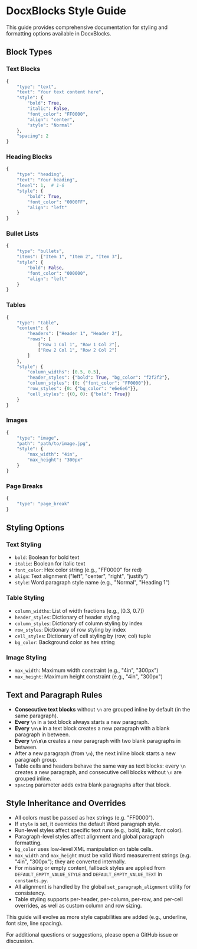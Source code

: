 # DocxBlocks Style Guide

This guide provides comprehensive documentation for styling and formatting options available in DocxBlocks.

## Block Types

### Text Blocks
```python
{
    "type": "text",
    "text": "Your text content here",
    "style": {
        "bold": True,
        "italic": False,
        "font_color": "FF0000",
        "align": "center",
        "style": "Normal"
    },
    "spacing": 2
}
```

### Heading Blocks
```python
{
    "type": "heading",
    "text": "Your heading",
    "level": 1,  # 1-6
    "style": {
        "bold": True,
        "font_color": "0000FF",
        "align": "left"
    }
}
```

### Bullet Lists
```python
{
    "type": "bullets",
    "items": ["Item 1", "Item 2", "Item 3"],
    "style": {
        "bold": False,
        "font_color": "000000",
        "align": "left"
    }
}
```

### Tables
```python
{
    "type": "table",
    "content": {
        "headers": ["Header 1", "Header 2"],
        "rows": [
            ["Row 1 Col 1", "Row 1 Col 2"],
            ["Row 2 Col 1", "Row 2 Col 2"]
        ]
    },
    "style": {
        "column_widths": [0.5, 0.5],
        "header_styles": {"bold": True, "bg_color": "f2f2f2"},
        "column_styles": {0: {"font_color": "FF0000"}},
        "row_styles": {0: {"bg_color": "e6e6e6"}},
        "cell_styles": {(0, 0): {"bold": True}}
    }
}
```

### Images
```python
{
    "type": "image",
    "path": "path/to/image.jpg",
    "style": {
        "max_width": "4in",
        "max_height": "300px"
    }
}
```

### Page Breaks
```python
{
    "type": "page_break"
}
```

## Styling Options

### Text Styling
- `bold`: Boolean for bold text
- `italic`: Boolean for italic text
- `font_color`: Hex color string (e.g., "FF0000" for red)
- `align`: Text alignment ("left", "center", "right", "justify")
- `style`: Word paragraph style name (e.g., "Normal", "Heading 1")

### Table Styling
- `column_widths`: List of width fractions (e.g., [0.3, 0.7])
- `header_styles`: Dictionary of header styling
- `column_styles`: Dictionary of column styling by index
- `row_styles`: Dictionary of row styling by index
- `cell_styles`: Dictionary of cell styling by (row, col) tuple
- `bg_color`: Background color as hex string

### Image Styling
- `max_width`: Maximum width constraint (e.g., "4in", "300px")
- `max_height`: Maximum height constraint (e.g., "4in", "300px")

## Text and Paragraph Rules

- **Consecutive text blocks** without `\n` are grouped inline by default (in the same paragraph).
- **Every `\n`** in a text block always starts a new paragraph.
- **Every `\n\n`** in a text block creates a new paragraph with a blank paragraph in between.
- **Every `\n\n\n`** creates a new paragraph with two blank paragraphs in between.
- After a new paragraph (from `\n`), the next inline block starts a new paragraph group.
- Table cells and headers behave the same way as text blocks: every `\n` creates a new paragraph, and consecutive cell blocks without `\n` are grouped inline.
- `spacing` parameter adds extra blank paragraphs after that block.

## Style Inheritance and Overrides

- All colors must be passed as hex strings (e.g. "FF0000").
- If `style` is set, it overrides the default Word paragraph style.
- Run-level styles affect specific text runs (e.g., bold, italic, font color).
- Paragraph-level styles affect alignment and global paragraph formatting.
- `bg_color` uses low-level XML manipulation on table cells.
- `max_width` and `max_height` must be valid Word measurement strings (e.g. "4in", "300px"); they are converted internally.
- For missing or empty content, fallback styles are applied from `DEFAULT_EMPTY_VALUE_STYLE` and `DEFAULT_EMPTY_VALUE_TEXT` in `constants.py`.
- All alignment is handled by the global `set_paragraph_alignment` utility for consistency.
- Table styling supports per-header, per-column, per-row, and per-cell overrides, as well as custom column and row sizing.

This guide will evolve as more style capabilities are added (e.g., underline, font size, line spacing).

For additional questions or suggestions, please open a GitHub issue or discussion.